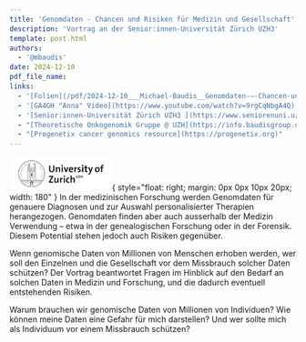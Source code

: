 ```yaml
---
title: 'Genomdaten - Chancen und Risiken für Medizin und Gesellschaft'
description: 'Vortrag an der Senior:innen-Universität Zürich UZH3'
template: post.html 
authors:
  - '@mbaudis'
date: 2024-12-10
pdf_file_name:
links:
  - '[Folien](/pdf/2024-12-10___Michael-Baudis__Genomdaten-–-Chancen-und-Risiken-für-Medizin-und-Gesellschaft__Seniorenuniversität-Zürich.pdf)'
  - '[GA4GH "Anna" Video](https://www.youtube.com/watch?v=9rgCqNbgA4Q)'
  - '[Senior:innen-Universität Zürich UZH3 ](https://www.seniorenuni.uzh.ch/de.html)'
  - "[Theoretische Onkogenomik Gruppe @ UZH](https://info.baudisgroup.org)"  
  - "[Progenetix cancer genomics resource](https://progenetix.org)"
---
```


![UZH logo](/img/UZH_logo_180.png){ style="float: right; margin: 0px 0px 10px 20px; width: 180" }
In der medizinischen Forschung werden Genomdaten für genauere Diagnosen und zur
Auswahl personalisierter Therapien herangezogen. Genomdaten finden aber auch
ausserhalb der Medizin Verwendung – etwa in der genealogischen Forschung oder
in der Forensik. Diesem Potential stehen jedoch auch Risiken gegenüber.

Wenn genomische Daten von Millionen von Menschen erhoben werden, wer soll den
Einzelnen und die Gesellschaft vor dem Missbrauch solcher Daten schützen? Der
Vortrag beantwortet Fragen im Hinblick auf den Bedarf an solchen Daten in Medizin
und Forschung, und die dadurch eventuell entstehenden Risiken.

Warum brauchen wir genomische Daten von Millionen von Individuen? Wie können
meine Daten eine Gefahr für mich darstellen? Und wer sollte mich als Individuum
vor einem Missbrauch schützen?

